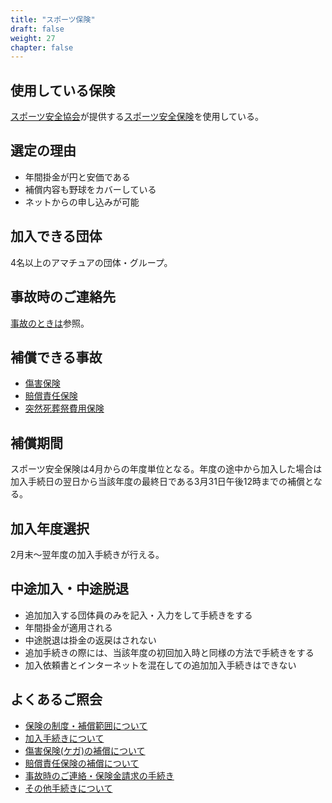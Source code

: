 ```yaml
---
title: "スポーツ保険"
draft: false
weight: 27
chapter: false
---
```



## 使用している保険

[スポーツ安全協会](https://www.sportsanzen.org/)が提供する[スポーツ安全保険](https://www.sportsanzen.org/hoken/)を使用している。

## 選定の理由

- 年間掛金が円と安価である
- 補償内容も野球をカバーしている
- ネットからの申し込みが可能

## 加入できる団体

4名以上のアマチュアの団体・グループ。

## 事故時のご連絡先

[事故のときは](https://www.sportsanzen.org/hoken/jiko.html)参照。

## 補償できる事故

- [傷害保険](https://www.sportsanzen.org/hoken/syougai.html)
- [賠償責任保険](https://www.sportsanzen.org/hoken/baiseki.html)
- [突然死葬祭費用保険](https://www.sportsanzen.org/hoken/sousaihiyo.html)

## 補償期間

スポーツ安全保険は4月からの年度単位となる。年度の途中から加入した場合は加入手続日の翌日から当該年度の最終日である3月31日午後12時までの補償となる。

## 加入年度選択

2月末～翌年度の加入手続きが行える。

## 中途加入・中途脱退

- 追加加入する団体員のみを記入・入力をして手続きをする
- 年間掛金が適用される
- 中途脱退は掛金の返戻はされない
- 追加手続きの際には、当該年度の初回加入時と同様の方法で手続きをする
- 加入依頼書とインターネットを混在しての追加加入手続きはできない

## よくあるご照会

- [保険の制度・補償範囲について](https://www.sports-safety.jp/faq2017/?cat=2)
- [加入手続きについて](https://www.sports-safety.jp/faq2017/?cat=4)
- [傷害保険(ケガ)の補償について](https://www.sports-safety.jp/faq2017/?cat=5)
- [賠償責任保険の補償について](https://www.sports-safety.jp/faq2017/?cat=6)
- [事故時のご連絡・保険金請求の手続き](https://www.sports-safety.jp/faq2017/?cat=7)
- [その他手続きについて](https://www.sports-safety.jp/faq2017/?cat=8)
